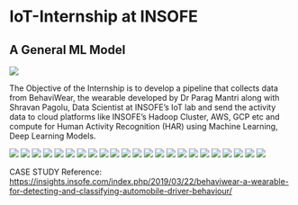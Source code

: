 # IoT-Internship at INSOFE

## A General ML Model
![](https://github.com/E-B-Manohar/Black-Hole-Source/blob/master/Images/References/DS/a%20general%20ml%20model.png)


The Objective of the Internship is to develop a pipeline that collects data from BehaviWear, the wearable developed by Dr Parag Mantri along with Shravan Pagolu, Data Scientist at INSOFE’s IoT lab and send the activity data to cloud platforms like INSOFE’s Hadoop Cluster, AWS, GCP etc and compute for Human Activity Recognition (HAR) using Machine Learning, Deep Learning Models.


![](https://github.com/E-B-Manohar/IoT-Internship/blob/master/01.png)
![](https://github.com/E-B-Manohar/IoT-Internship/blob/master/02.png)
![](https://github.com/E-B-Manohar/IoT-Internship/blob/master/03.png)
![](https://github.com/E-B-Manohar/IoT-Internship/blob/master/04.png)
![](https://github.com/E-B-Manohar/IoT-Internship/blob/master/05.png)
![](https://github.com/E-B-Manohar/IoT-Internship/blob/master/06.png)
![](https://github.com/E-B-Manohar/IoT-Internship/blob/master/07.png)
![](https://github.com/E-B-Manohar/IoT-Internship/blob/master/08.png)
![](https://github.com/E-B-Manohar/IoT-Internship/blob/master/09.png)
![](https://github.com/E-B-Manohar/IoT-Internship/blob/master/10.png)
![](https://github.com/E-B-Manohar/IoT-Internship/blob/master/11.png)
![](https://github.com/E-B-Manohar/IoT-Internship/blob/master/12.png)
![](https://github.com/E-B-Manohar/IoT-Internship/blob/master/13.png)
![](https://github.com/E-B-Manohar/IoT-Internship/blob/master/14.png)
![](https://github.com/E-B-Manohar/IoT-Internship/blob/master/15.png)
![](https://github.com/E-B-Manohar/IoT-Internship/blob/master/16.png)
![](https://github.com/E-B-Manohar/IoT-Internship/blob/master/17.png)
![](https://github.com/E-B-Manohar/IoT-Internship/blob/master/18.png)
![](https://github.com/E-B-Manohar/IoT-Internship/blob/master/19.png)
![](https://github.com/E-B-Manohar/IoT-Internship/blob/master/20.png)
![](https://github.com/E-B-Manohar/IoT-Internship/blob/master/21.png)
![](https://github.com/E-B-Manohar/IoT-Internship/blob/master/22.png)
![](https://github.com/E-B-Manohar/IoT-Internship/blob/master/23.png)



CASE STUDY Reference:
https://insights.insofe.com/index.php/2019/03/22/behaviwear-a-wearable-for-detecting-and-classifying-automobile-driver-behaviour/
